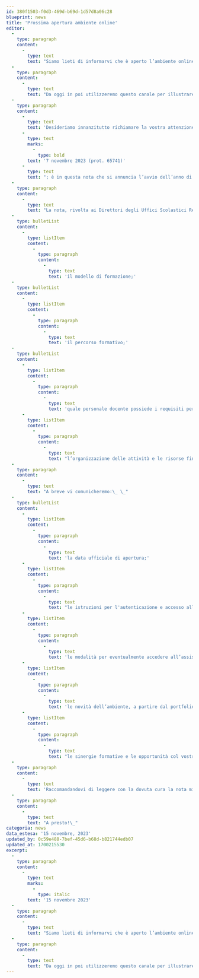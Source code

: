 ```yaml
---
id: 380f1503-f0d3-469d-b69d-1d57d8a06c28
blueprint: news
title: 'Prossima apertura ambiente online'
editor:
  -
    type: paragraph
    content:
      -
        type: text
        text: "Siamo lieti di informarvi che è aperto l’ambiente online Neoassunti per l’edizione relativa all'anno scolastico 2023/2024.\_ \_"
  -
    type: paragraph
    content:
      -
        type: text
        text: "Da oggi in poi utilizzeremo questo canale per illustrare le tante novità (piccole e grandi) che caratterizzano il nuovo ambiente.\_"
  -
    type: paragraph
    content:
      -
        type: text
        text: 'Desideriamo innanzitutto richiamare la vostra attenzione sulla nota ministeriale del '
      -
        type: text
        marks:
          -
            type: bold
        text: '7 novembre 2023 (prot. 65741)'
      -
        type: text
        text: "; è in questa nota che si annuncia l’avvio dell’anno di prova; è infatti a partire dalla sua pubblicazione che la Direzione Generale per il Personale Scolastico del MIM dà inizio alle attività relative al “periodo di formazione e prova per i docenti neoassunti e per i docenti che hanno ottenuto il passaggio di ruolo”.\_ \_"
  -
    type: paragraph
    content:
      -
        type: text
        text: "La nota, rivolta ai Direttori degli Uffici Scolastici Regionali e ai Dirigenti degli Uffici per la Formazione presso gli Uffici Scolastici Regionali (trasmessa per conoscenza ai Dirigenti Scolastici delle Scuole capofila di ambito), illustra:\_ \_"
  -
    type: bulletList
    content:
      -
        type: listItem
        content:
          -
            type: paragraph
            content:
              -
                type: text
                text: 'il modello di formazione;'
  -
    type: bulletList
    content:
      -
        type: listItem
        content:
          -
            type: paragraph
            content:
              -
                type: text
                text: 'il percorso formativo;'
  -
    type: bulletList
    content:
      -
        type: listItem
        content:
          -
            type: paragraph
            content:
              -
                type: text
                text: 'quale personale docente possiede i requisiti per svolgere il periodo di prova e formazione;'
      -
        type: listItem
        content:
          -
            type: paragraph
            content:
              -
                type: text
                text: "l’organizzazione delle attività e le risorse finanziare disponibili. \_"
  -
    type: paragraph
    content:
      -
        type: text
        text: "A breve vi comunicheremo:\_ \_"
  -
    type: bulletList
    content:
      -
        type: listItem
        content:
          -
            type: paragraph
            content:
              -
                type: text
                text: 'la data ufficiale di apertura;'
      -
        type: listItem
        content:
          -
            type: paragraph
            content:
              -
                type: text
                text: "le istruzioni per l'autenticazione e accesso all’ambiente;"
      -
        type: listItem
        content:
          -
            type: paragraph
            content:
              -
                type: text
                text: 'le modalità per eventualmente accedere all’assistenza tecnica;'
      -
        type: listItem
        content:
          -
            type: paragraph
            content:
              -
                type: text
                text: 'le novità dell’ambiente, a partire dal portfolio online a supporto del percorso formativo;'
      -
        type: listItem
        content:
          -
            type: paragraph
            content:
              -
                type: text
                text: "le sinergie formative e le opportunità col vostro percorso dal mondo Indire.\_\_"
  -
    type: paragraph
    content:
      -
        type: text
        text: 'Raccomandandovi di leggere con la dovuta cura la nota ministeriale del 7 novembre, vi auguriamo sin da ora un buon cammino sulla nostra piattaforma!'
  -
    type: paragraph
    content:
      -
        type: text
        text: "A presto!\_"
categoria: news
data_estesa: '15 novembre, 2023'
updated_by: 0c59e488-7bef-45d6-b68d-b821744edb07
updated_at: 1700215530
excerpt:
  -
    type: paragraph
    content:
      -
        type: text
        marks:
          -
            type: italic
        text: '15 novembre 2023'
  -
    type: paragraph
    content:
      -
        type: text
        text: "Siamo lieti di informarvi che è aperto l’ambiente online Neoassunti per l’edizione relativa all'anno scolastico 2023/2024.\_ \_"
  -
    type: paragraph
    content:
      -
        type: text
        text: "Da oggi in poi utilizzeremo questo canale per illustrare le tante novità (piccole e grandi) che caratterizzano il nuovo ambiente.\_"
---
```

